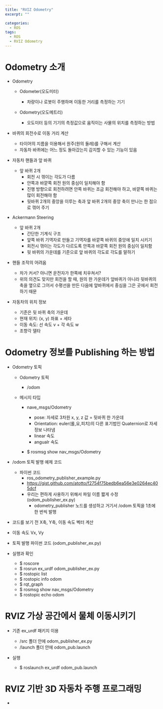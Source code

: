 ```yaml
---
title: "RVIZ Odometry"
excerpt: ""

categories:
  - ROS
tags:
  - ROS
  - RVIZ Odometry
---
```

# Odometry 소개
- Odometry
  - Odometer(오도미터)
    - 차량이나 로봇이 주행하며 이동한 거리를 측정하는 기기

  - Odometry(오도메트리)
    - 오도미터 등의 기기의 측정값으로 움직이는 사물의 위치를 측정하는 방법
  
- 바퀴의 회전수로 이동 거리 계산
  - 타이어의 지름을 이용해서 원주(원의 둘레)를 구해서 계산
  - 자동차 바퀴에는 어느 정도 돌아갔는지 감지할 수 있는 기능이 있음
  
- 자동차 핸들과 앞 바퀴
  - 앞 바퀴 2개
    - 회전 시 꺾이는 각도가 다름
    - 안쪽과 바깥쪽 회전 원의 중심이 일치해야 함
    - 진행 방향으로 회전하려면 안쪽 바퀴는 조금 회전해야 하고, 바깥쪽 바퀴는 많이 회전해야 함
    - 뒷바퀴 2개의 중앙을 이루는 축과 앞 바퀴 2개의 중앙 축이 만나는 한 점으로 꺾어 주기
  
- Ackermann Steering
  - 앞 바퀴 2개
    - 간단한 기계식 구조
    - 앞쪽 바퀴 기역자로 만들고 기역자를 바깥쪽 바퀴의 중앙에 일치 시키기
    - 회전시 꺾이는 각도가 다르도록 안쪽과 바깥쪽 회전 원의 중심이 일치함 
    - 뒷 바퀴의 가운데를 기준으로 앞 바퀴의 각도로 각도를 말하기

- 핸들 조작의 어려움
  - 차가 커서? 아니면 운전자가 한쪽에 치우쳐서?
  - 위의 의견도 맞지만 회전을 할 때, 원의 한 가운데가 앞바퀴가 아니라 뒷바퀴의 축을 옆으로 그어서 수평선을 만든 다음에 앞바퀴에서 중심을 그은 곳에서 회전하기 때문
  
- 자동차의 위치 정보
  - 기준은 뒷 바퀴 축의 가운데
  - 현재 위치: (x, y) 좌표 + 세타
  - 이동 속도: 선 속도 v + 각 속도 w
  - 조향각 델타

# Odometry 정보를 Publishing 하는 방법
- Odometry 토픽
  - Odometry 토픽
    - /odom
  
  - 메시지 타입
    - nave_msgs/Odometry
      - pose: 자세로 3차원 x, y, z 값 = 뒷바퀴 한 가운데
      - Orientation: euler(롤,요,피치)의 다른 표기법인 Quaternion로 자세 정보 나타냄
      - linear 속도
      - angualr 속도
      
    - $ rosmsg show nav_msgs/Odometry
  
- /odom 토픽 발행 예제 코드
  - 파이썬 코드
    - ros_odometry_publisher_example.py
    - https://gist.github.com/atotto/f2754f75bedb6ea56e3e0264ec405dcf
    - 우리는 편하게 사용하기 위해서 파일 이름 짧게 수정(odom_publisher_ex.py)
      - odometry_publisher 노드를 생성하고 거기서 /odom 토픽을 1초에 한 번씩 발행
  
- 코드를 보기 전 X축, Y축, 이동 속도 벡터 계산
  
- 이동 속도 Vx, Vy

- 토픽 발행 파이썬 코드 (odom_publisher_ex.py)

- 실행과 확인
  - $ roscore
  - $ rosrun ex_urdf odom_publisher_ex.py
  - $ rostopic list
  - $ rostopic info odom
  - $ rqt_graph
  - $ rosmsg show nav_msgs/Odometry
  - $ rostopic echo odom

# RVIZ 가상 공간에서 물체 이동시키기
- 기존 ex_urdf 패키지 이용
  - /src 폴더 안에 odom_publisher_ex.py
  - /launch 폴더 안에 odom_pub.launch
  
- 실행
  - $ roslaunch ex_urdf odom_pub.launch
  
# RVIZ 기반 3D 자동차 주행 프로그래밍
- 